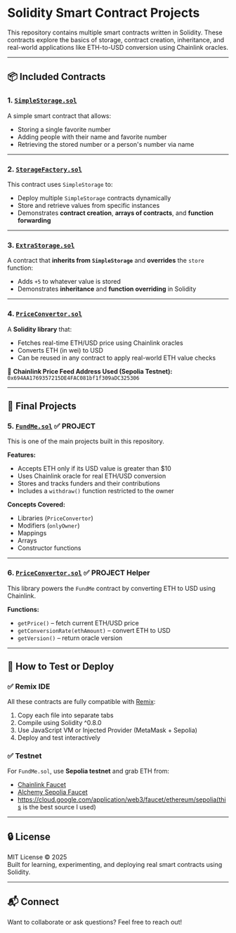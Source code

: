 # Solidity Smart Contract Projects

This repository contains multiple smart contracts written in Solidity. These contracts explore the basics of storage, contract creation, inheritance, and real-world applications like ETH-to-USD conversion using Chainlink oracles.

---

## 📦 Included Contracts

### 1. [`SimpleStorage.sol`](./SimpleStorage.sol)

A simple smart contract that allows:

- Storing a single favorite number
- Adding people with their name and favorite number
- Retrieving the stored number or a person's number via name

---

### 2. [`StorageFactory.sol`](./StorageFactory.sol)

This contract uses `SimpleStorage` to:

- Deploy multiple `SimpleStorage` contracts dynamically
- Store and retrieve values from specific instances
- Demonstrates **contract creation**, **arrays of contracts**, and **function forwarding**

---

### 3. [`ExtraStorage.sol`](./ExtraStorage.sol)

A contract that **inherits from `SimpleStorage`** and **overrides** the `store` function:

- Adds `+5` to whatever value is stored
- Demonstrates **inheritance** and **function overriding** in Solidity

---

### 4. [`PriceConvertor.sol`](./PriceConvertor.sol)

A **Solidity library** that:

- Fetches real-time ETH/USD price using Chainlink oracles
- Converts ETH (in wei) to USD
- Can be reused in any contract to apply real-world ETH value checks

📍 **Chainlink Price Feed Address Used (Sepolia Testnet):**
`0x694AA1769357215DE4FAC081bf1f309aDC325306`

---

## 🚀 Final Projects

### 5. [`FundMe.sol`](./FundMe.sol) ✅ **PROJECT**

This is one of the main projects built in this repository.

**Features:**
- Accepts ETH only if its USD value is greater than $10
- Uses Chainlink oracle for real ETH/USD conversion
- Stores and tracks funders and their contributions
- Includes a `withdraw()` function restricted to the owner

**Concepts Covered:**
- Libraries (`PriceConvertor`)
- Modifiers (`onlyOwner`)
- Mappings
- Arrays
- Constructor functions

---

### 6. [`PriceConvertor.sol`](./PriceConvertor.sol) ✅ **PROJECT Helper**

This library powers the `FundMe` contract by converting ETH to USD using Chainlink.

**Functions:**
- `getPrice()` – fetch current ETH/USD price
- `getConversionRate(ethAmount)` – convert ETH to USD
- `getVersion()` – return oracle version

---

## 🧪 How to Test or Deploy

### ✅ Remix IDE
All these contracts are fully compatible with [Remix](https://remix.ethereum.org):

1. Copy each file into separate tabs
2. Compile using Solidity ^0.8.0
3. Use JavaScript VM or Injected Provider (MetaMask + Sepolia)
4. Deploy and test interactively

### ✅ Testnet
For `FundMe.sol`, use **Sepolia testnet** and grab ETH from:

- [Chainlink Faucet](https://faucets.chain.link/sepolia)
- [Alchemy Sepolia Faucet](https://sepoliafaucet.com)
- https://cloud.google.com/application/web3/faucet/ethereum/sepolia(this is the best source I used)

---

## 🔒 License

MIT License © 2025  
Built for learning, experimenting, and deploying real smart contracts using Solidity.

---

## 📬 Connect

Want to collaborate or ask questions? Feel free to reach out!

